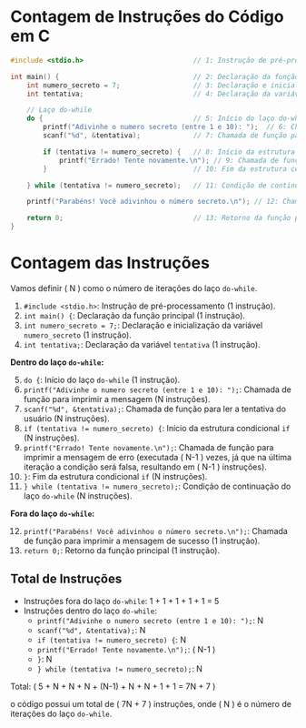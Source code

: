# Contagem de Instruções do Código em C

```c
#include <stdio.h>                           // 1: Instrução de pré-processamento para incluir a biblioteca padrão de entrada/saída

int main() {                                 // 2: Declaração da função principal
    int numero_secreto = 7;                  // 3: Declaração e inicialização da variável numero_secreto
    int tentativa;                           // 4: Declaração da variável tentativa

    // Laço do-while
    do {                                     // 5: Início do laço do-while
        printf("Adivinhe o numero secreto (entre 1 e 10): ");  // 6: Chamada de função para imprimir a mensagem
        scanf("%d", &tentativa);             // 7: Chamada de função para ler a tentativa do usuário

        if (tentativa != numero_secreto) {   // 8: Início da estrutura condicional if
            printf("Errado! Tente novamente.\n"); // 9: Chamada de função para imprimir a mensagem de erro
        }                                    // 10: Fim da estrutura condicional if

    } while (tentativa != numero_secreto);   // 11: Condição de continuação do laço do-while

    printf("Parabéns! Você adivinhou o número secreto.\n"); // 12: Chamada de função para imprimir a mensagem de sucesso

    return 0;                                // 13: Retorno da função principal
}
```
# Contagem das Instruções

Vamos definir \( N \) como o número de iterações do laço `do-while`.

1. `#include <stdio.h>`: Instrução de pré-processamento (1 instrução).
2. `int main() {`: Declaração da função principal (1 instrução).
3. `int numero_secreto = 7;`: Declaração e inicialização da variável `numero_secreto` (1 instrução).
4. `int tentativa;`: Declaração da variável `tentativa` (1 instrução).

**Dentro do laço `do-while`:**

5. `do {`: Início do laço `do-while` (1 instrução).
6. `printf("Adivinhe o numero secreto (entre 1 e 10): ");`: Chamada de função para imprimir a mensagem (N instruções).
7. `scanf("%d", &tentativa);`: Chamada de função para ler a tentativa do usuário (N instruções).
8. `if (tentativa != numero_secreto) {`: Início da estrutura condicional `if` (N instruções).
9. `printf("Errado! Tente novamente.\n");`: Chamada de função para imprimir a mensagem de erro (executada \( N-1 \) vezes, já que na última iteração a condição será falsa, resultando em \( N-1 \) instruções).
10. `}`: Fim da estrutura condicional `if` (N instruções).
11. `} while (tentativa != numero_secreto);`: Condição de continuação do laço `do-while` (N instruções).

**Fora do laço `do-while`:**

12. `printf("Parabéns! Você adivinhou o número secreto.\n");`: Chamada de função para imprimir a mensagem de sucesso (1 instrução).
13. `return 0;`: Retorno da função principal (1 instrução).

## Total de Instruções

- Instruções fora do laço `do-while`: 1 + 1 + 1 + 1 + 1 = 5
- Instruções dentro do laço `do-while`:
  - `printf("Adivinhe o numero secreto (entre 1 e 10): ");`: N
  - `scanf("%d", &tentativa);`: N
  - `if (tentativa != numero_secreto) {`: N
  - `printf("Errado! Tente novamente.\n");`: \( N-1 \)
  - `}`: N
  - `} while (tentativa != numero_secreto);`: N

Total: \( 5 + N + N + N + (N-1) + N + N + 1 + 1 = 7N + 7 \)

o código possui um total de \( 7N + 7 \) instruções, onde \( N \) é o número de iterações do laço `do-while`.